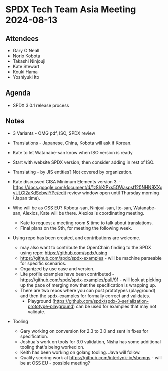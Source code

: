 # SPDX Tech Team Asia Meeting 2024-08-13

## Attendees
* Gary O'Neall
* Norio Kobota
* Takashi Ninjouji
* Kate Stewart
* Kouki Hama
* Yoshiyuki Ito

## Agenda
* SPDX 3.0.1 release process

## Notes
* 3 Variants - OMG pdf,  ISO,  SPDX review
* Translations - Japanese, China,  Kobota will ask if Korean.
* Kate to let Watanabe-san know when ISO version is ready
* Start with website SPDX version, then consider adding in rest of ISO.
* Translating - by JIS entities?  Not covered by organization.   

* Kate discussed CISA Minimum Elements version 3. - https://docs.google.com/document/d/1z8hKtPxs5OWaspst120NHN9XXgyULGl2aKdSebwIYPc/edit review window open until Thursday morning (Japan time).

* Who will be as OSS EU? Kobota-san, Ninjoui-san, Ito-san, Watanabe-san, Alexios, Kate will be there.   Alexios is coordinating meeting.   
    * Kate to request a meeting room & time to talk about translations. 
    * Final plans on the 9th, for meeting the following week.
    
* Using repo has been created, and contributions are welcome.  
    * may also want to contribute the OpenChain finding to the SPDX using repo: https://github.com/spdx/using
    * https://github.com/spdx/spdx-examples - will be machine parseable for specific scenarios.
    * Organized by use case and version.
    * Lite profile examples have been contributed - https://github.com/spdx/spdx-examples/pull/91 - will look at picking up the pace of merging now that the specification is wrapping up.
    * There are two repos where you can post prototypes (playground) and then the spdx-examples for formally correct and validates.
       * Playground (https://github.com/spdx/spdx-3-serialization-prototype-playground) can be used for examples that may not validate. 
       
* Tooling 
   * Gary working on conversion for 2.3 to 3.0 and sent in fixes for specification.
   * Joshua's work on tools for 3.0 validation,  Nisha has some additional tooling that's being worked on. 
   * Keith has been working on golang tooling.   Java will follow.
   * Quality scoring work at https://github.com/interlynk-io/sbomqs - will be at OSS EU - possible meeting?
